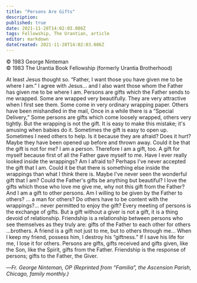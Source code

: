 ```yaml
---
title: "Persons Are Gifts"
description: 
published: true
date: 2021-11-28T14:02:03.086Z
tags: Fellowship, The Urantian, article
editor: markdown
dateCreated: 2021-11-28T14:02:03.086Z
---
```


<p class="v-card v-sheet theme--light grey lighten-3 px-2">© 1983 George Ninteman<br>© 1983 The Urantia Book Fellowship (formerly Urantia Brotherhood)</p>

At least Jesus thought so. “Father, I want those you have given me to be where I am.” I agree with Jesus... and I also want those whom the Father has given me to be where I am. Persons are gifts which the Father sends to me wrapped. Some are wrapped very beautifully. They are very attractive when I first see them. Some come in very ordinary wrapping paper. Others have been mishandled in the mail, Once in a while there is a “Special Delivery,” Some persons are gifts which come loosely wrapped, others very tightly. But the wrapping is not the gift. It is easy to make this mistake; it's amusing when babies do it. Sometimes the gift is easy to open up. Sometimes I need others to help. Is it because they are afraid? Does it hurt? Maybe they have been opened up before and thrown away. Could it be that the gift is not for me? I am a person. Therefore l am a gift, too. A gift for myself because first of all the Father gave myself to me. Have I ever really looked inside the wrappings? Am I afraid to? Perhaps I've never accepted the gift that I am. Could it be that there is something else inside the wrappings than what I think there is. Maybe I've never seen the wonderful gift that I am? Could the Father's gifts be anything but beautiful? I love the gifts which those who love me give me, why not this gift from the Father? And I am a gift to other persons. Am I willing to be given by the Father to others? ... a man for others? Do others have to be content with the wrappings?... never permitted to enjoy the gift? Every meeting of persons is the exchange of gifts. But a gift without a giver is not a gift, it is a thing devoid of relationship. Friendship is a relationship between persons who see themselves as they truly are: gifts of the Father to each other for others ...brothers. A friend is a gift not just to me, but to others through me... When I keep my friend, possess him, I destroy his “giftness.” If I save his life for me, I lose it for others. Persons are gifts, gifts received and gifts given, like the Son, like the Spirit, gifts from the Father. Friendship is the response of persons; gifts to the Father, the Giver.

—_Fr. George Ninteman, OP_
_(Reprinted from “Familia”, the Ascension Parish, Chicago, family monthly.)_